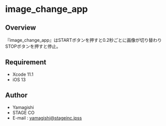 # image_change_app

## Overview

『image_change_app』はSTARTボタンを押すと0.2秒ごとに画像が切り替わりSTOPボタンを押すと停止。

## Requirement
 
* Xcode 11.1
* iOS 13

## Author

* Yamagishi
* STAGE CO
* E-mail : yamagishi@stageinc.jpss
